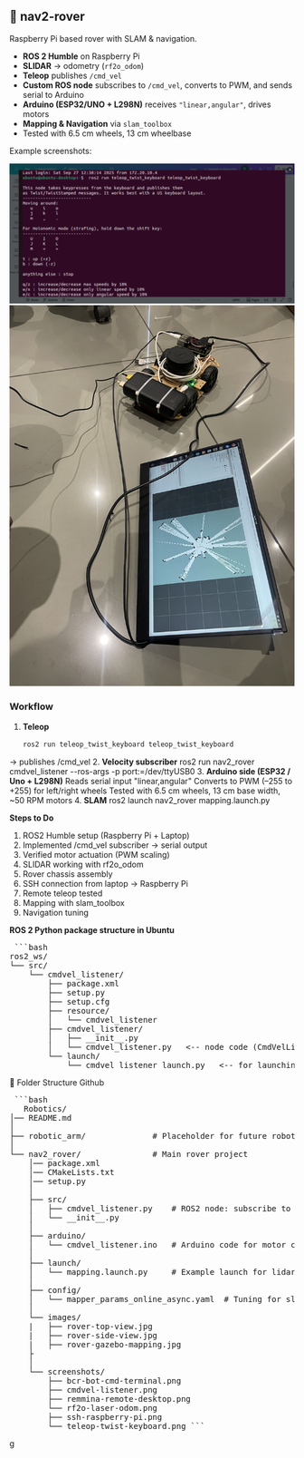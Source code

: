 ## 🤖 nav2-rover
Raspberry Pi based rover with SLAM & navigation.

- **ROS 2 Humble** on Raspberry Pi
- **SLIDAR** → odometry (`rf2o_odom`)
- **Teleop** publishes `/cmd_vel`
- **Custom ROS node** subscribes to `/cmd_vel`, converts to PWM, and sends serial to Arduino
- **Arduino (ESP32/UNO + L298N)** receives `"linear,angular"`, drives motors
- **Mapping & Navigation** via `slam_toolbox`
- Tested with 6.5 cm wheels, 13 cm wheelbase

Example screenshots:

![Teleop](ROS2/nav2-rover/screenshots/teleop-twist-keyboard.png)  
![Mapping](ROS2/nav2-rover/images/rover-gazebo-mapping.jpg)

### Workflow
1. **Teleop**
   ```bash
   ros2 run teleop_twist_keyboard teleop_twist_keyboard
→ publishes /cmd_vel
2. **Velocity subscriber**
   ros2 run nav2_rover cmdvel_listener --ros-args -p port:=/dev/ttyUSB0
3. **Arduino side (ESP32 / Uno + L298N)**
   Reads serial input "linear,angular"
   Converts to PWM (–255 to +255) for left/right wheels
   Tested with 6.5 cm wheels, 13 cm base width, ~50 RPM motors
4. **SLAM**
   ros2 launch nav2_rover mapping.launch.py

**Steps to Do**

   1. ROS2 Humble setup (Raspberry Pi + Laptop)
   2. Implemented /cmd_vel subscriber → serial output
   3. Verified motor actuation (PWM scaling)
   4. SLIDAR working with rf2o_odom
   5. Rover chassis assembly
   6. SSH connection from laptop → Raspberry Pi
   7. Remote teleop tested
   8. Mapping with slam_toolbox
   9. Navigation tuning

**ROS 2 Python package structure in Ubuntu**

<pre> ```bash 
ros2_ws/
└── src/
    └── cmdvel_listener/
        ├── package.xml
        ├── setup.py
        ├── setup.cfg
        ├── resource/
        │   └── cmdvel_listener
        ├── cmdvel_listener/
        │   ├── __init__.py
        │   └── cmdvel_listener.py   <-- node code (CmdVelListener class)
        └── launch/
            └── cmdvel_listener_launch.py   <-- for launching with ros2 launch ``` </pre>

📂 Folder Structure Github
<pre> ```bash 
   Robotics/
│── README.md
│
├── robotic_arm/              # Placeholder for future robotic arm work
│
└── nav2_rover/               # Main rover project 
    │── package.xml
    │── CMakeLists.txt
    │── setup.py
    │
    ├── src/
    │   ├── cmdvel_listener.py    # ROS2 node: subscribe to /cmd_vel & send serial
    │   └── __init__.py
    │
    ├── arduino/
    │   └── cmdvel_listener.ino   # Arduino code for motor control (your working sketch)
    │
    ├── launch/
    │   └── mapping.launch.py     # Example launch for lidar+odom+slam
    │
    ├── config/
    │   └── mapper_params_online_async.yaml  # Tuning for slam_toolbox
    │
    └── images/
    |   ├── rover-top-view.jpg
    |   ├── rover-side-view.jpg
    |   ├── rover-gazebo-mapping.jpg
    ├
    │
    └── screenshots/
        ├── bcr-bot-cmd-terminal.png
        ├── cmdvel-listener.png
        ├── remmina-remote-desktop.png
        └── rf2o-laser-odom.png
        ├── ssh-raspberry-pi.png
        └── teleop-twist-keyboard.png ``` </pre>
   
   
   g
